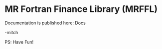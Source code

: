 # MR Fortran Finance Library (MRFFL)

Documentation is published here: [Docs](https://richmit.github.io/FortranFinance/MRFFL/index.html)

-mitch

PS: Have Fun!

